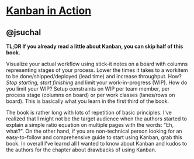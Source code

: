 [Kanban in Action](http://www.amazon.com/Kanban-Action-Marcus-Hammarberg/dp/1617291056?tag=rubyslava-20)
==================

@jsuchal
--------

**TL;DR If you already read a little about Kanban, you can skip half of this book.**

Visualize your actual workflow using stick-it notes on a board with columns representing stages of your process. Lower the times it takes to a workitem to be done/shipped/deployed (lead time) and increase throughput. How? *Stop starting, start finishing* and limit your work-in-progress (WIP). How do you limit your WIP? Setup constraints on WIP per team member, per process stage (columns on board) or per work classes (lanes/rows on board). This is basically what you learn in the first third of the book.

The book is rather long with lots of repetition of basic principles. I've realized that I might not be the target audience when the authors started to explain a simple ratio equation on multiple pages with the words: "Eh, what?". On the other hand, if you are non-technical person looking for an easy-to-follow and comprehensive guide to start using Kanban, grab this book. In overall I've learnd all I wanted to know about Kanban and kudos to the authors for the chapter about drawbacks of using Kanban.
